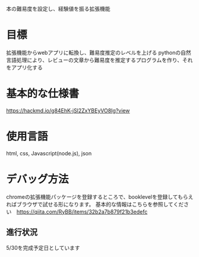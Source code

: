 本の難易度を設定し、経験値を振る拡張機能
# 目標
拡張機能からwebアプリに転換し、難易度推定のレベルを上げる
pythonの自然言語処理により、レビューの文章から難易度を推定するプログラムを作り、それをアプリ化する
# 基本的な仕様書
https://hackmd.io/g84EhK-jSl2ZxYBEyVO8Ig?view
# 使用言語
html, css, Javascript(node.js), json
# デバッグ方法
chromeの拡張機能パッケージを登録するところで、booklevelを登録してもらえればブラウザで試せる形になります。
基本的な情報はこちらを参照してください　https://qiita.com/RyBB/items/32b2a7b879f21b3edefc
## 進行状況
5/30を完成予定日としています
